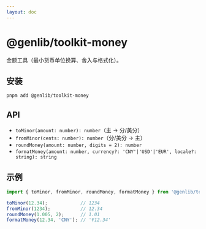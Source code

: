 ```yaml
---
layout: doc
---
```


# @genlib/toolkit-money

金额工具（最小货币单位换算、舍入与格式化）。

## 安装
```bash
pnpm add @genlib/toolkit-money
```

## API
- `toMinor(amount: number): number`（主 → 分/美分）
- `fromMinor(cents: number): number`（分/美分 → 主）
- `roundMoney(amount: number, digits = 2): number`
- `formatMoney(amount: number, currency?: 'CNY'|'USD'|'EUR', locale?: string): string`

## 示例
```ts
import { toMinor, fromMinor, roundMoney, formatMoney } from '@genlib/toolkit-money';

toMinor(12.34);            // 1234
fromMinor(1234);           // 12.34
roundMoney(1.005, 2);      // 1.01
formatMoney(12.34, 'CNY'); // '¥12.34'
```
